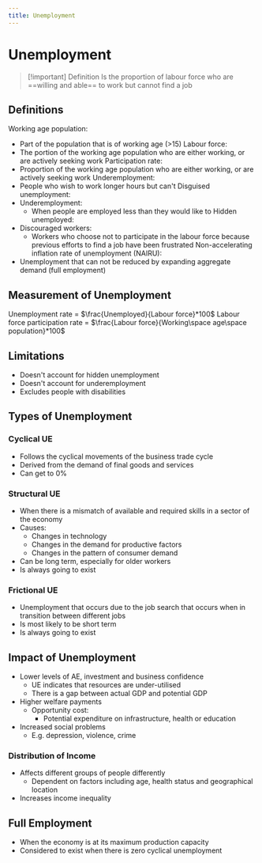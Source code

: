 ```yaml
---
title: Unemployment
---
```

# Unemployment

> [!important] Definition
> Is the proportion of labour force who are ==willing and able== to work but cannot find a job


## Definitions
Working age population:
- Part of the population that is of working age (>15)
Labour force:
- The portion of the working age population who are either working, or are actively seeking work
Participation rate:
- Proportion of the working age population who are either working, or are actively seeking work
Underemployment:
- People who wish to work longer hours but can't
Disguised unemployment:
- Underemployment:
	- When people are employed less than they would like to
Hidden unemployed:
- Discouraged workers:
	- Workers who choose not to participate in the labour force because previous efforts to find a job have been frustrated
Non-accelerating inflation rate of unemployment (NAIRU):
- Unemployment that can not be reduced by expanding aggregate demand (full employment)

## Measurement of Unemployment
Unemployment rate = $\frac{Unemployed}{Labour force}*100$
Labour force participation rate = $\frac{Labour force}{Working\space age\space population}*100$


## Limitations
- Doesn't account for hidden unemployment
- Doesn't account for underemployment
- Excludes people with disabilities


## Types of Unemployment
### Cyclical UE
- Follows the cyclical movements of the business trade cycle
- Derived from the demand of final goods and services
- Can get to 0%

### Structural UE
- When there is a mismatch of available and required skills in a sector of the economy
- Causes:
	- Changes in technology
	- Changes in the demand for productive factors
	- Changes in the pattern of consumer demand
- Can be long term, especially for older workers
- Is always going to exist

### Frictional UE
- Unemployment that occurs due to the job search that occurs when in transition between different jobs
- Is most likely to be short term
- Is always going to exist

## Impact of Unemployment
- Lower levels of AE, investment and business confidence
    - UE indicates that resources are under-utilised
    - There is a gap between actual GDP and potential GDP
- Higher welfare payments
    - Opportunity cost:
         - Potential expenditure on infrastructure, health or education
- Increased social problems
     - E.g. depression, violence, crime

### Distribution of Income
- Affects different groups of people differently
    - Dependent on factors including age, health status and geographical location
- Increases income inequality


## Full Employment
- When the economy is at its maximum production capacity
- Considered to exist when there is zero cyclical unemployment
















